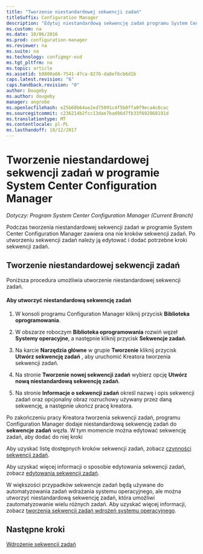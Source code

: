 ```yaml
---
title: "Tworzenie niestandardowej sekwencji zadań"
titleSuffix: Configuration Manager
description: "Edytuj niestandardową sekwencję zadań programu System Center Configuration Manager możesz dodać kroki do sekwencji zadań."
ms.custom: na
ms.date: 10/06/2016
ms.prod: configuration-manager
ms.reviewer: na
ms.suite: na
ms.technology: configmgr-osd
ms.tgt_pltfrm: na
ms.topic: article
ms.assetid: b9800a66-7541-47ca-8276-da8ef6cb6d1b
caps.latest.revision: "6"
caps.handback.revision: "0"
author: Dougeby
ms.author: dougeby
manager: angrobe
ms.openlocfilehash: e25b60b64ae2ed75091c4f5b0ffa0f9eca4c6cac
ms.sourcegitcommit: c236214b2fcc13dae7bad96d7fb33f692868191d
ms.translationtype: MT
ms.contentlocale: pl-PL
ms.lasthandoff: 10/12/2017
---
```

# <a name="create-a-custom-task-sequence-with-system-center-configuration-manager"></a>Tworzenie niestandardowej sekwencji zadań w programie System Center Configuration Manager

*Dotyczy: Program System Center Configuration Manager (Current Branch)*

Podczas tworzenia niestandardowej sekwencji zadań w programie System Center Configuration Manager zawiera ona nie kroków sekwencji zadań. Po utworzeniu sekwencji zadań należy ją edytować i dodać potrzebne kroki sekwencji zadań.  

##  <a name="BKMK_CustomTS"></a> Tworzenie niestandardowej sekwencji zadań  
 Poniższa procedura umożliwia utworzenie niestandardowej sekwencji zadań.  

#### <a name="to-create-a-custom-task-sequence"></a>Aby utworzyć niestandardową sekwencję zadań  

1.  W konsoli programu Configuration Manager kliknij przycisk **Biblioteka oprogramowania**.  

2.  W obszarze roboczym **Biblioteka oprogramowania** rozwiń węzeł **Systemy operacyjne**, a następnie kliknij przycisk **Sekwencje zadań**.  

3.  Na karcie **Narzędzia główne** w grupie **Tworzenie** kliknij przycisk **Utwórz sekwencję zadań** , aby uruchomić Kreatora tworzenia sekwencji zadań.  

4.  Na stronie **Tworzenie nowej sekwencji zadań** wybierz opcję **Utwórz nową niestandardową sekwencję zadań**.  

5.  Na stronie **Informacje o sekwencji zadań** określ nazwę i opis sekwencji zadań oraz opcjonalny obraz rozruchowy używany przez daną sekwencję, a następnie ukończ pracę kreatora.  

 Po zakończeniu pracy Kreatora tworzenia sekwencji zadań, programu Configuration Manager dodaje niestandardową sekwencję zadań do **sekwencje zadań** węzła. W tym momencie można edytować sekwencję zadań, aby dodać do niej kroki  

 Aby uzyskać listę dostępnych kroków sekwencji zadań, zobacz [czynności sekwencji zadań](../understand/task-sequence-steps.md).  

 Aby uzyskać więcej informacji o sposobie edytowania sekwencji zadań, zobacz [edytowania sekwencji zadań](manage-task-sequences-to-automate-tasks.md#BKMK_ModifyTaskSequence).  

 W większości przypadków sekwencje zadań będą używane do automatyzowania zadań wdrażania systemu operacyjnego, ale można utworzyć niestandardową sekwencję zadań, która umożliwi zautomatyzowanie wielu różnych zadań. Aby uzyskać więcej informacji, zobacz [tworzenia sekwencji zadań wdrożeń systemu operacyjnego](create-a-task-sequence-for-non-operating-system-deployments.md).  

 ## <a name="next-steps"></a>Następne kroki
 [Wdrożenie sekwencji zadań](manage-task-sequences-to-automate-tasks.md#BKMK_DeployTS)
